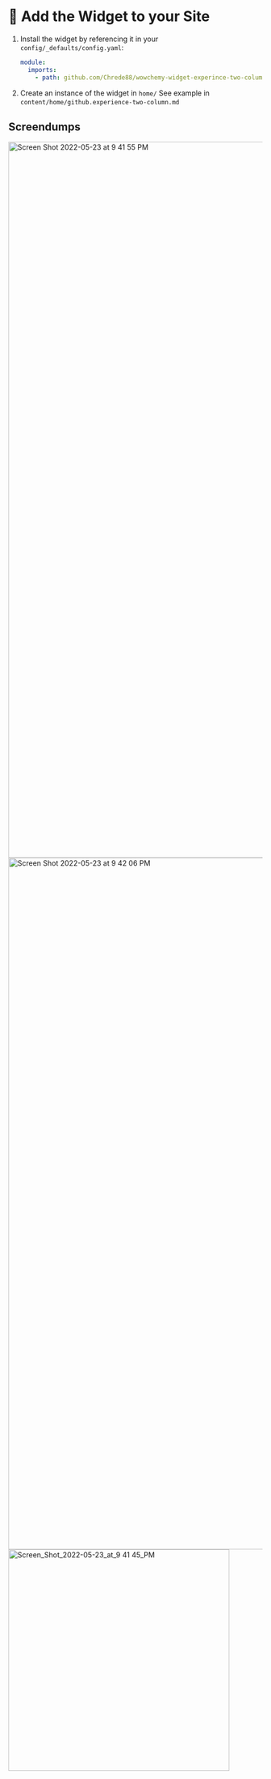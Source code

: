 # 🌈 Add the Widget to your Site

1. Install the widget by referencing it in your `config/_defaults/config.yaml`:
   ```yaml
   module:
     imports:
       - path: github.com/Chrede88/wowchemy-widget-experince-two-column
   ```
2. Create an instance of the widget in `home/`
   See example in `content/home/github.experience-two-column.md`
   
## Screendumps

<img width="1416" alt="Screen Shot 2022-05-23 at 9 41 55 PM" src="https://user-images.githubusercontent.com/9137189/172151394-1b207220-0ade-41ea-ab66-8e566bc0bf4d.png">
<img width="1368" alt="Screen Shot 2022-05-23 at 9 42 06 PM" src="https://user-images.githubusercontent.com/9137189/172151399-b13ad42d-862f-41dd-bdf3-a262d715a6cb.png">
<img width="438" alt="Screen_Shot_2022-05-23_at_9 41 45_PM" src="https://user-images.githubusercontent.com/9137189/172151400-6513f4b4-67a1-4eae-8656-63a1657c8f93.png">
